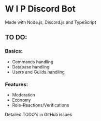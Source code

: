 # W I P Discord Bot
Made with Node.js, Discord.js and TypeScript

## TO DO:

### Basics:
- Commands handling
- Database handling
- Users and Guilds handling

### Features:
- Moderation
- Economy
- Role-Reactions/Verifications

Detailed TODO's in GitHub issues